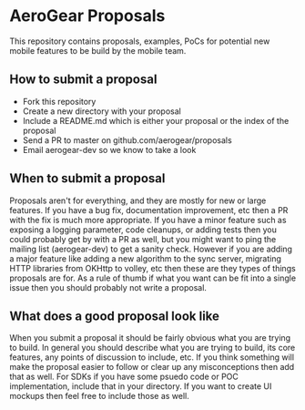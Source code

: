 # AeroGear Proposals
This repository contains proposals, examples, PoCs for potential new mobile features to be build by the mobile team.

## How to submit a proposal
* Fork this repository 
* Create a new directory with your proposal
* Include a README.md which is either your proposal or the index of the proposal
* Send a PR to master on github.com/aerogear/proposals
* Email aerogear-dev so we know to take a look

## When to submit a proposal
Proposals aren't for everything, and they are mostly for new or large features.  If you have a bug fix, documentation improvement, etc then a PR with the fix is much more appropriate.  If you have a minor feature such as exposing a logging parameter, code cleanups, or adding tests then you could probably get by with a PR as well, but you might want to ping the mailing list (aerogear-dev) to get a sanity check.  However if you are adding a major feature like adding a new algorithm to the sync server, migrating HTTP libraries from OKHttp to volley, etc then these are they types of things proposals are for.  As a rule of thumb if what you want can be fit into a single issue then you should probably not write a proposal.

## What does a good proposal look like
When you submit a proposal it should be fairly obvious what you are trying to build.  In general you should describe what you are trying to build, its core features, any points of discussion to include, etc.  If you think something will make the proposal easier to follow or clear up any misconceptions then add that as well.  For SDKs if you have some psuedo code or POC implementation, include that in your directory.  If you want to create UI mockups then feel free to include those as well.